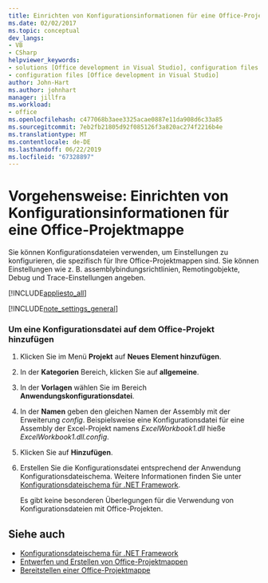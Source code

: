 ```yaml
---
title: Einrichten von Konfigurationsinformationen für eine Office-Projektmappe
ms.date: 02/02/2017
ms.topic: conceptual
dev_langs:
- VB
- CSharp
helpviewer_keywords:
- solutions [Office development in Visual Studio], configuration files
- configuration files [Office development in Visual Studio]
author: John-Hart
ms.author: johnhart
manager: jillfra
ms.workload:
- office
ms.openlocfilehash: c477068b3aee3325acae0887e11da908d6c33a85
ms.sourcegitcommit: 7eb2fb21805d92f085126f3a820ac274f2216b4e
ms.translationtype: MT
ms.contentlocale: de-DE
ms.lasthandoff: 06/22/2019
ms.locfileid: "67328897"
---
```

# <a name="how-to-set-up-configuration-information-for-an-office-solution"></a>Vorgehensweise: Einrichten von Konfigurationsinformationen für eine Office-Projektmappe
  Sie können Konfigurationsdateien verwenden, um Einstellungen zu konfigurieren, die spezifisch für Ihre Office-Projektmappen sind. Sie können Einstellungen wie z. B. assemblybindungsrichtlinien, Remotingobjekte, Debug und Trace-Einstellungen angeben.

 [!INCLUDE[appliesto_all](../vsto/includes/appliesto-all-md.md)]

 [!INCLUDE[note_settings_general](../sharepoint/includes/note-settings-general-md.md)]

### <a name="to-add-a-configuration-file-to-your-office-project"></a>Um eine Konfigurationsdatei auf dem Office-Projekt hinzufügen

1. Klicken Sie im Menü **Projekt** auf **Neues Element hinzufügen**.

2. In der **Kategorien** Bereich, klicken Sie auf **allgemeine**.

3. In der **Vorlagen** wählen Sie im Bereich **Anwendungskonfigurationsdatei**.

4. In der **Namen** geben den gleichen Namen der Assembly mit der Erweiterung *config*. Beispielsweise eine Konfigurationsdatei für eine Assembly der Excel-Projekt namens *ExcelWorkbook1.dll* hieße *ExcelWorkbook1.dll.config*.

5. Klicken Sie auf **Hinzufügen**.

6. Erstellen Sie die Konfigurationsdatei entsprechend der Anwendung Konfigurationsdateischema. Weitere Informationen finden Sie unter [Konfigurationsdateischema für .NET Framework](/dotnet/framework/configure-apps/file-schema/index).

   Es gibt keine besonderen Überlegungen für die Verwendung von Konfigurationsdateien mit Office-Projekten.

## <a name="see-also"></a>Siehe auch
- [Konfigurationsdateischema für .NET Framework](/dotnet/framework/configure-apps/file-schema/index)
- [Entwerfen und Erstellen von Office-Projektmappen](../vsto/designing-and-creating-office-solutions.md)
- [Bereitstellen einer Office-Projektmappe](../vsto/deploying-an-office-solution.md)
